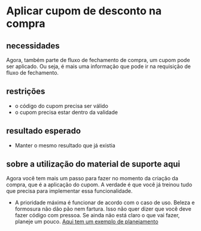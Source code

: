 # Aplicar cupom de desconto na compra

## necessidades
Agora, também parte de fluxo de fechamento de compra, um cupom pode ser aplicado. Ou seja, é mais uma informação que pode ir na requisição de fluxo de fechamento.

## restrições

* o código do cupom precisa ser válido
* o cupom precisa estar dentro da validade

## resultado esperado

* Manter o mesmo resultado que já existia

## sobre a utilização do material de suporte aqui

Agora você tem mais um passo para fazer no momento da criação da compra, que é a aplicação do cupom. A verdade é que você já treinou tudo que precisa para implementar essa funcionalidade.

* A prioridade máxima é funcionar de acordo com o caso de uso. Beleza e formosura não dão pão nem fartura. Isso não quer dizer que você deve fazer código com pressoa. Se ainda não está claro o que vai fazer, planeje um pouco. [Aqui tem um exemplo de planejamento](../informacao_suporte/planeje-um-pouco.md)
